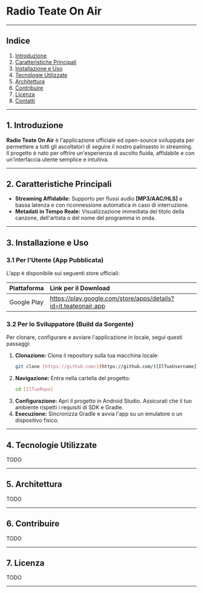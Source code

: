 # Radio Teate On Air

---

## Indice

1.  [Introduzione](#1-introduzione)
2.  [Caratteristiche Principali](#2-caratteristiche-principali)
3.  [Installazione e Uso](#3-installazione-e-uso)
4.  [Tecnologie Utilizzate](#4-tecnologie-utilizzate)
5.  [Architettura](#5-architettura)
6.  [Contribuire](#6-contribuire)
7.  [Licenza](#7-licenza)
8.  [Contatti](#8-contatti)

---

## 1. Introduzione

**Radio Teate On Air** è l'applicazione ufficiale ed open-source sviluppata per permettere a tutti gli ascoltatori di seguire il nostro palinsesto in streaming. Il progetto è nato per offrire un'esperienza di ascolto fluida, affidabile e con un'interfaccia utente semplice e intuitiva.

---

## 2. Caratteristiche Principali

* **Streaming Affidabile:** Supporto per flussi audio **[MP3/AAC/HLS]** a bassa latenza e con riconnessione automatica in caso di interruzione.
* **Metadati in Tempo Reale:** Visualizzazione immediata del titolo della canzone, dell'artista o del nome del programma in onda.

---

## 3. Installazione e Uso

### 3.1 Per l'Utente (App Pubblicata)

L'app è disponibile sui seguenti store ufficiali:

| Piattaforma | Link per il Download |
| :--- | :--- |
| Google Play | https://play.google.com/store/apps/details?id=it.teateonair.app |

### 3.2 Per lo Sviluppatore (Build da Sorgente)

Per clonare, configurare e avviare l'applicazione in locale, segui questi passaggi:

1.  **Clonazione:** Clona il repository sulla tua macchina locale:
    ```bash
    git clone [https://github.com/](https://github.com/)[IlTuoUsername]/[IlTuoRepo].git
    ```
2.  **Navigazione:** Entra nella cartella del progetto:
    ```bash
    cd [IlTuoRepo]
    ```
3.  **Configurazione:** Apri il progetto in Android Studio. Assicurati che il tuo ambiente rispetti i requisiti di SDK e Gradle.
4.  **Esecuzione:** Sincronizza Gradle e avvia l'app su un emulatore o un dispositivo fisico.

---

## 4. Tecnologie Utilizzate

TODO

---

## 5. Architettura

TODO

---

## 6. Contribuire

TODO

---

## 7. Licenza

TODO

---
